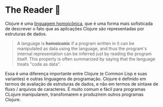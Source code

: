# The Reader :book:

Clojure é uma [linguagem homoicônica](https://en.wikipedia.org/wiki/Homoiconicity), que é uma forma mais sofisticada de descrever o fato que as aplicações Clojure são representadas por estruturas de dados.

> A language is **homoiconic** if a program written in it can be manipulated as data using the language, and thus the program's internal representation can be inferred just by reading the program itself. This property is often summarized by saying that the language treats "code as data".

Essa é uma diferença importante entre Clojure (e Common Lisp e suas variantes) e outras linguagens de programação. Clojure é definido em termos de avaliação de estruturas de dados, e não em termos de sintaxe de fluxo / arquivos de caracteres. É muito comum e fácil para programas CLojure manipularem, transfomarem e produzirem outros programas Clojure. 